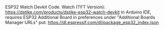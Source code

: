 ESP32 Watch Devkit Code. 
Watch (TFT Version): https://dstike.com/products/dstike-esp32-watch-devkit
In Arduino IDE, requires ESP32 Additional Board in preferences under "Additional Boards Manager URLs" put: https://dl.espressif.com/dl/package_esp32_index.json
